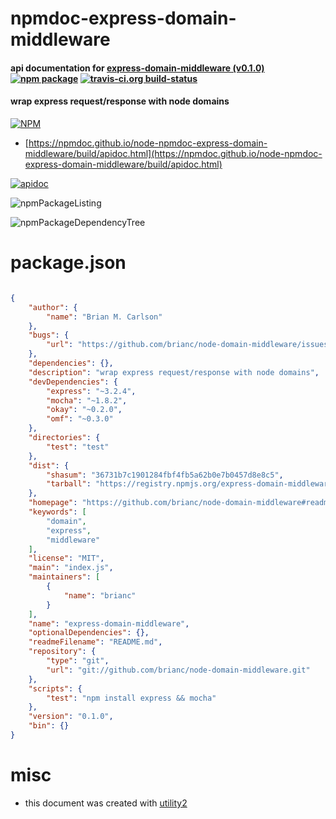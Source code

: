 # npmdoc-express-domain-middleware

#### api documentation for  [express-domain-middleware (v0.1.0)](https://github.com/brianc/node-domain-middleware#readme)  [![npm package](https://img.shields.io/npm/v/npmdoc-express-domain-middleware.svg?style=flat-square)](https://www.npmjs.org/package/npmdoc-express-domain-middleware) [![travis-ci.org build-status](https://api.travis-ci.org/npmdoc/node-npmdoc-express-domain-middleware.svg)](https://travis-ci.org/npmdoc/node-npmdoc-express-domain-middleware)

#### wrap express request/response with node domains

[![NPM](https://nodei.co/npm/express-domain-middleware.png?downloads=true&downloadRank=true&stars=true)](https://www.npmjs.com/package/express-domain-middleware)

- [https://npmdoc.github.io/node-npmdoc-express-domain-middleware/build/apidoc.html](https://npmdoc.github.io/node-npmdoc-express-domain-middleware/build/apidoc.html)

[![apidoc](https://npmdoc.github.io/node-npmdoc-express-domain-middleware/build/screenCapture.buildCi.browser.%252Ftmp%252Fbuild%252Fapidoc.html.png)](https://npmdoc.github.io/node-npmdoc-express-domain-middleware/build/apidoc.html)

![npmPackageListing](https://npmdoc.github.io/node-npmdoc-express-domain-middleware/build/screenCapture.npmPackageListing.svg)

![npmPackageDependencyTree](https://npmdoc.github.io/node-npmdoc-express-domain-middleware/build/screenCapture.npmPackageDependencyTree.svg)



# package.json

```json

{
    "author": {
        "name": "Brian M. Carlson"
    },
    "bugs": {
        "url": "https://github.com/brianc/node-domain-middleware/issues"
    },
    "dependencies": {},
    "description": "wrap express request/response with node domains",
    "devDependencies": {
        "express": "~3.2.4",
        "mocha": "~1.8.2",
        "okay": "~0.2.0",
        "omf": "~0.3.0"
    },
    "directories": {
        "test": "test"
    },
    "dist": {
        "shasum": "36731b7c1901284fbf4fb5a62b0e7b0457d8e8c5",
        "tarball": "https://registry.npmjs.org/express-domain-middleware/-/express-domain-middleware-0.1.0.tgz"
    },
    "homepage": "https://github.com/brianc/node-domain-middleware#readme",
    "keywords": [
        "domain",
        "express",
        "middleware"
    ],
    "license": "MIT",
    "main": "index.js",
    "maintainers": [
        {
            "name": "brianc"
        }
    ],
    "name": "express-domain-middleware",
    "optionalDependencies": {},
    "readmeFilename": "README.md",
    "repository": {
        "type": "git",
        "url": "git://github.com/brianc/node-domain-middleware.git"
    },
    "scripts": {
        "test": "npm install express && mocha"
    },
    "version": "0.1.0",
    "bin": {}
}
```



# misc
- this document was created with [utility2](https://github.com/kaizhu256/node-utility2)
